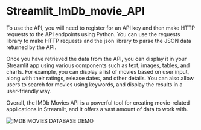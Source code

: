 # Streamlit_ImDb_movie_API

To use the API, you will need to register for an API key and then make HTTP requests to the API endpoints using Python. You can use the requests library to make HTTP requests and the json library to parse the JSON data returned by the API.

Once you have retrieved the data from the API, you can display it in your Streamlit app using various components such as text, images, tables, and charts. For example, you can display a list of movies based on user input, along with their ratings, release dates, and other details. You can also allow users to search for movies using keywords, and display the results in a user-friendly way.

Overall, the IMDb Movies API is a powerful tool for creating movie-related applications in Streamlit, and it offers a vast amount of data to work with.

![IMDB MOVIES DATABASE DEMO](https://user-images.githubusercontent.com/93464728/222191258-18035e66-c8cc-4f30-8846-3951e27d0d32.PNG)
